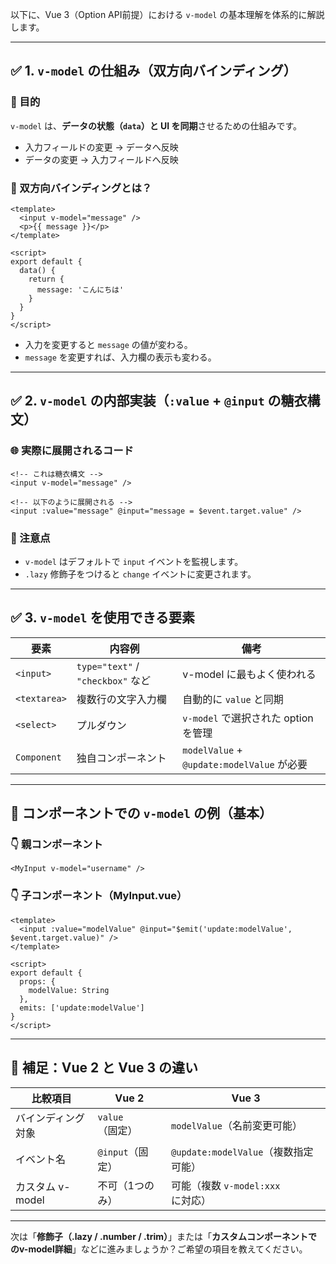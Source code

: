 以下に、Vue 3（Option API前提）における `v-model` の基本理解を体系的に解説します。

---

## ✅ 1. `v-model` の仕組み（双方向バインディング）

### 🎯 目的

`v-model` は、**データの状態（`data`）と UI を同期**させるための仕組みです。

* 入力フィールドの変更 → データへ反映
* データの変更 → 入力フィールドへ反映

### 🔁 双方向バインディングとは？

```vue
<template>
  <input v-model="message" />
  <p>{{ message }}</p>
</template>

<script>
export default {
  data() {
    return {
      message: 'こんにちは'
    }
  }
}
</script>
```

* 入力を変更すると `message` の値が変わる。
* `message` を変更すれば、入力欄の表示も変わる。

---

## ✅ 2. `v-model` の内部実装（`:value` + `@input` の糖衣構文）

### 🌐 実際に展開されるコード

```vue
<!-- これは糖衣構文 -->
<input v-model="message" />

<!-- 以下のように展開される -->
<input :value="message" @input="message = $event.target.value" />
```

### 🚨 注意点

* `v-model` はデフォルトで `input` イベントを監視します。
* `.lazy` 修飾子をつけると `change` イベントに変更されます。

---

## ✅ 3. `v-model` を使用できる要素

| 要素           | 内容例                             | 備考                                      |
| ------------ | ------------------------------- | --------------------------------------- |
| `<input>`    | `type="text"` / `"checkbox"` など | v-model に最もよく使われる                       |
| `<textarea>` | 複数行の文字入力欄                       | 自動的に `value` と同期                        |
| `<select>`   | プルダウン                           | `v-model` で選択された option を管理             |
| `Component`  | 独自コンポーネント                       | `modelValue` + `@update:modelValue` が必要 |

---

## 📌 コンポーネントでの `v-model` の例（基本）

### 👇 親コンポーネント

```vue
<MyInput v-model="username" />
```

### 👇 子コンポーネント（MyInput.vue）

```vue
<template>
  <input :value="modelValue" @input="$emit('update:modelValue', $event.target.value)" />
</template>

<script>
export default {
  props: {
    modelValue: String
  },
  emits: ['update:modelValue']
}
</script>
```

---

## 🧠 補足：Vue 2 と Vue 3 の違い

| 比較項目         | Vue 2        | Vue 3                        |
| ------------ | ------------ | ---------------------------- |
| バインディング対象    | `value`（固定）  | `modelValue`（名前変更可能）         |
| イベント名        | `@input`（固定） | `@update:modelValue`（複数指定可能） |
| カスタム v-model | 不可（1つのみ）     | 可能（複数 `v-model:xxx` に対応）     |

---

次は「**修飾子（.lazy / .number / .trim）**」または「**カスタムコンポーネントでのv-model詳細**」などに進みましょうか？ご希望の項目を教えてください。
